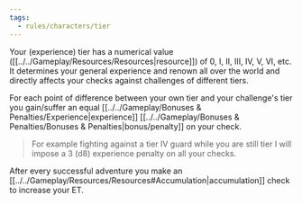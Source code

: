 ```yaml
---
tags:
  - rules/characters/tier
---
```

Your (experience) tier has a numerical value ([[../../Gameplay/Resources/Resources|resource]]) of 0, I, II, III, IV, V, VI, etc. It determines your general experience and renown all over the world and directly affects your checks against challenges of different tiers.

For each point of difference between your own tier and your challenge's tier you gain/suffer an equal [[../../Gameplay/Bonuses & Penalties/Experience|experience]] [[../../Gameplay/Bonuses & Penalties/Bonuses & Penalties|bonus/penalty]] on your check.
> For example fighting against a tier IV guard while you are still tier I will impose a 3 (d8) experience penalty on all your checks.

After every successful adventure you make an [[../../Gameplay/Resources/Resources#Accumulation|accumulation]] check to increase your ET.
